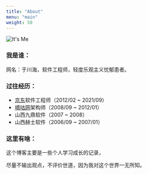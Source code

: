 ```yaml
---
title: "About"
menu: "main"
weight: 50
---
```


![It's Me](/images/me_400x400.jpg "It's Me")

### 我是谁：

  网名：于川海，软件工程师，轻度乐观主义忧郁患者。

### 过往经历：

- [京东](https://www.jd.com)软件工程师（2012/02 ~ 2021/09）
- [嘀咕网](https://www.digu.com)架构师（2008/09 ~ 2012/01）
- 山西九鼎软件（2007 ~ 2008）
- 山西赫士软件（2006/09 ~ 2007/01）

### 这里有啥：

这个博客主要是一些个人学习成长的记录，

尽量不输出观点，不评价世道，因为我对这个世界一无所知。


